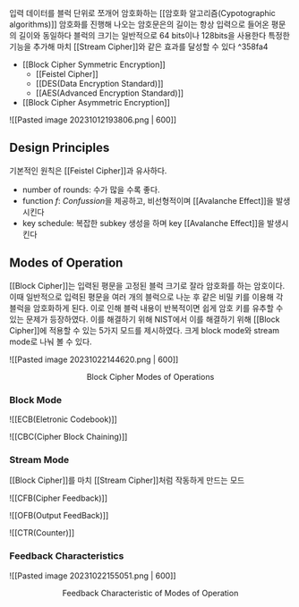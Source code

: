 
입력 데이터를 블럭 단위로 쪼개어 암호화하는 [[암호화 알고리즘(Cypotographic algorithms)]]
암호화를 진행해 나오는 암호문은의 길이는 항상 입력으로 들어온 평문의 길이와 동일하다
블럭의 크기는 일반적으로 64 bits이나 128bits을 사용한다
특정한 기능을 추가해 마치 [[Stream Cipher]]와 같은 효과를 달성할 수 있다 ^358fa4
+ [[Block Cipher Symmetric Encryption]]
	+ [[Feistel Cipher]]
	+ [[DES(Data Encryption Standard)]]
	+ [[AES(Advanced Encryption Standard)]]
+ [[Block Cipher Asymmetric Encryption]]


![[Pasted image 20231012193806.png | 600]]


## Design Principles
기본적인 원칙은 [[Feistel Cipher]]과 유사하다. 
+ number of rounds: 수가 많을 수록 좋다.
+ function $f$: *Confussion*을 제공하고, 비선형적이며 [[Avalanche Effect]]을 발생시킨다
+ key schedule: 복잡한 subkey 생성을 하며 key [[Avalanche Effect]]을 발생시킨다 


## Modes of Operation
[[Block Cipher]]는 입력된 평문을 고정된 블럭 크기로 잘라 암호화를 하는 암호이다. 이때 일반적으로 입력된 평문을 여러 개의 블럭으로 나눈 후 같은 비밀 키를 이용해 각 블럭을 암호화하게 된다. 이로 인해 블럭 내용이 반복적이면 쉽게 암호 키를 유추할 수 있는 문제가 등장하였다. 이를 해결하기 위해 NIST에서 이를 해결하기 위해 [[Block Cipher]]에 적용할 수 있는 5가지 모드를 제시하였다. 크게 block mode와 stream mode로 나눠 볼 수 있다. 

![[Pasted image 20231022144620.png | 600]]
<div align="center">Block Cipher Modes of Operations</div>

### Block Mode
![[ECB(Eletronic Codebook)]]

![[CBC(Cipher Block Chaining)]]

### Stream Mode
[[Block Cipher]]를 마치 [[Stream Cipher]]처럼 작동하게 만드는 모드

![[CFB(Cipher Feedback)]]

![[OFB(Output FeedBack)]]

![[CTR(Counter)]]

### Feedback Characteristics

![[Pasted image 20231022155051.png | 600]]
<div align="center">Feedback Characteristic of Modes of Operation</div>

